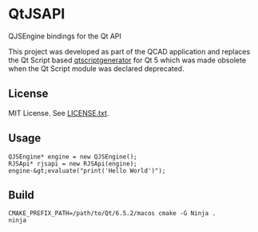 QtJSAPI
=======

QJSEngine bindings for the Qt API

This project was developed as part of the QCAD application and
replaces the Qt Script based [qtscriptgenerator](https://github.com/qt-labs/qtscriptgenerator)
for Qt 5 which was made obsolete when the Qt Script module was declared deprecated.

License
-------
MIT License. See [LICENSE.txt](https://github.com/qcad/qtjsapi/blob/main/LICENSE.txt).

Usage
-----
```
QJSEngine* engine = new QJSEngine();
RJSApi* rjsapi = new RJSApi(engine);
engine-&gt;evaluate("print('Hello World')");
```

Build
-----
```
CMAKE_PREFIX_PATH=/path/to/Qt/6.5.2/macos cmake -G Ninja .
ninja
```
